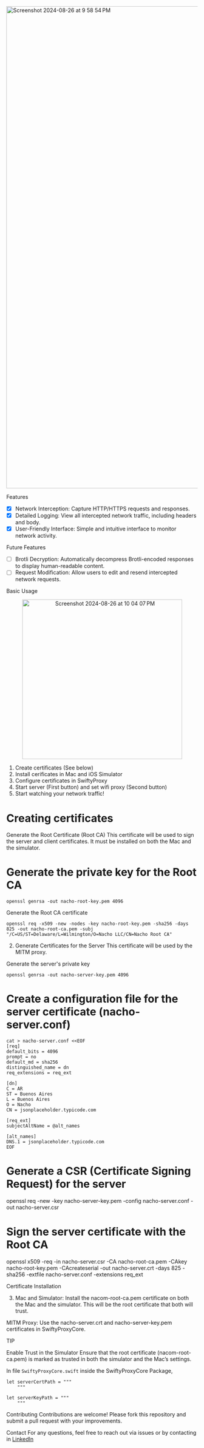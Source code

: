<img width="1271" alt="Screenshot 2024-08-26 at 9 58 54 PM" src="https://github.com/user-attachments/assets/818e1042-5273-4fd8-a0fc-6165e23333e9">




Features
- [x] Network Interception: Capture HTTP/HTTPS requests and responses.
- [x] Detailed Logging: View all intercepted network traffic, including headers and body.
- [x] User-Friendly Interface: Simple and intuitive interface to monitor network activity.

Future Features
- [ ] Brotli Decryption: Automatically decompress Brotli-encoded responses to display human-readable content.
- [ ] Request Modification: Allow users to edit and resend intercepted network requests.

Basic Usage
<p align="center">
    <img width="421" alt="Screenshot 2024-08-26 at 10 04 07 PM" src="https://github.com/user-attachments/assets/05ff27f7-b419-4021-b5c1-72ef72ed5ab1">
</p>

1. Create certificates (See below)
2. Install cerificates in Mac and iOS Simulator
3. Configure certificates in SwiftyProxy
4. Start server (First button) and set wifi proxy (Second button)
5. Start watching your network traffic!

# Creating certificates

Generate the Root Certificate (Root CA)
This certificate will be used to sign the server and client certificates. It must be installed on both the Mac and the simulator.

# Generate the private key for the Root CA
```
openssl genrsa -out nacho-root-key.pem 4096
```

Generate the Root CA certificate
```
openssl req -x509 -new -nodes -key nacho-root-key.pem -sha256 -days 825 -out nacho-root-ca.pem -subj "/C=US/ST=Delaware/L=Wilmington/O=Nacho LLC/CN=Nacho Root CA"
```
2. Generate Certificates for the Server
This certificate will be used by the MITM proxy.

Generate the server's private key
```
openssl genrsa -out nacho-server-key.pem 4096
```

# Create a configuration file for the server certificate (nacho-server.conf)
```
cat > nacho-server.conf <<EOF
[req]
default_bits = 4096
prompt = no
default_md = sha256
distinguished_name = dn
req_extensions = req_ext

[dn]
C = AR
ST = Buenos Aires
L = Buenos Aires
O = Nacho
CN = jsonplaceholder.typicode.com

[req_ext]
subjectAltName = @alt_names

[alt_names]
DNS.1 = jsonplaceholder.typicode.com
EOF
```

# Generate a CSR (Certificate Signing Request) for the server
openssl req -new -key nacho-server-key.pem -config nacho-server.conf -out nacho-server.csr

# Sign the server certificate with the Root CA
openssl x509 -req -in nacho-server.csr -CA nacho-root-ca.pem -CAkey nacho-root-key.pem -CAcreateserial -out nacho-server.crt -days 825 -sha256 -extfile nacho-server.conf -extensions req_ext

Certificate Installation

3. Mac and Simulator:
Install the nacom-root-ca.pem certificate on both the Mac and the simulator. This will be the root certificate that both will trust.

MITM Proxy: Use the nacho-server.crt and nacho-server-key.pem certificates in SwiftyProxyCore.

TIP

Enable Trust in the Simulator
Ensure that the root certificate (nacom-root-ca.pem) is marked as trusted in both the simulator and the Mac’s settings.


In file `SwiftyProxyCore.swift` inside the SwiftyProxyCore Package, 

```
let serverCertPath = """
    """

let serverKeyPath = """
    """
```


Contributing
Contributions are welcome! Please fork this repository and submit a pull request with your improvements.

Contact
For any questions, feel free to reach out via issues or by contacting in [LinkedIn](https://www.linkedin.com/in/ignacio-molina-portoles-a4b844173/)
